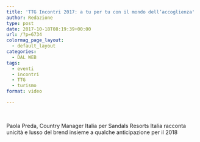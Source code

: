 ```yaml
---
title: 'TTG Incontri 2017: a tu per tu con il mondo dell’accoglienza'
author: Redazione
type: post
date: 2017-10-18T08:19:39+00:00
url: /?p=6734
colormag_page_layout:
  - default_layout
categories:
  - DAL WEB
tags:
  - eventi
  - incontri
  - TTG
  - turismo
format: video

---
```

&nbsp;

Paola Preda, Country Manager Italia per Sandals Resorts Italia racconta unicità e lusso del brend insieme a qualche anticipazione per il 2018